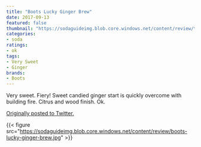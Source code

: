 ```yaml
---
title: "Boots Lucky Ginger Brew"
date: 2017-09-13
featured: false
thumbnail: "https://sodaguideimg.blob.core.windows.net/content/review/thumbs/boots-lucky-ginger-brew.jpg"
categories:
- soda
ratings:
- ok
tags:
- Very Sweet
- Ginger
brands:
- Boots
---
```


Very sweet. Fiery! Sweet candied ginger start is quickly overcome with building fire. Citrus and wood finish. Ok.

[Originally posted to Twitter.](https://twitter.com/Cavorter/status/908025152859807744)

{{< figure src="https://sodaguideimg.blob.core.windows.net/content/review/boots-lucky-ginger-brew.jpg" >}}


